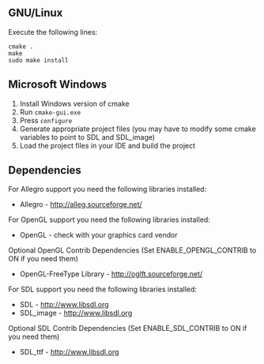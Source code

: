 GNU/Linux
---------
Execute the following lines:

```
cmake .
make
sudo make install
```

Microsoft Windows
-----------------

1. Install Windows version of cmake
2. Run `cmake-gui.exe`
3. Press `configure`
3. Generate appropriate project files (you may have to modify some cmake variables to point to SDL and SDL_image)
4. Load the project files in your IDE and build the project

Dependencies
------------

For Allegro support you need the following libraries installed:
* Allegro - http://alleg.sourceforge.net/

For OpenGL support you need the following libraries installed:
* OpenGL - check with your graphics card vendor

Optional OpenGL Contrib Dependencies (Set ENABLE_OPENGL_CONTRIB to ON if you need them)
* OpenGL-FreeType Library - http://oglft.sourceforge.net/


For SDL support you need the following libraries installed:
* SDL - http://www.libsdl.org
* SDL_image - http://www.libsdl.org

Optional SDL Contrib Dependencies (Set ENABLE_SDL_CONTRIB to ON if you need them)
* SDL_ttf - http://www.libsdl.org

